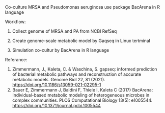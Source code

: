 Co-culture MRSA and Pseudomonas aeruginosa use package BacArena in R language

Workflow:
1. Collect genome of MRSA and PA from NCBI RefSeq
2. Create genome-scale metabolic model by Gaqseq in Linux tertminal

3. Simulation co-cultur by BacArena in R language


Referance:
1. Zimmermann, J., Kaleta, C. & Waschina, S. gapseq: informed prediction of bacterial metabolic pathways and reconstruction of accurate metabolic models. Genome Biol 22, 81 (2021). https://doi.org/10.1186/s13059-021-02295-1
2. Bauer E, Zimmermann J, Baldini F, Thiele I, Kaleta C (2017) BacArena: Individual-based metabolic modeling of heterogeneous microbes in complex communities. PLOS Computational Biology 13(5): e1005544. https://doi.org/10.1371/journal.pcbi.1005544






